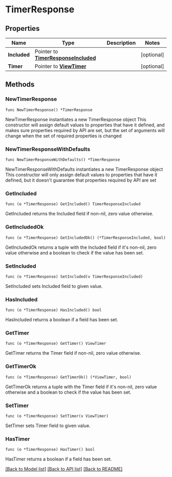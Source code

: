 # TimerResponse

## Properties

Name | Type | Description | Notes
------------ | ------------- | ------------- | -------------
**Included** | Pointer to [**TimerResponseIncluded**](TimerResponseIncluded.md) |  | [optional] 
**Timer** | Pointer to [**ViewTimer**](ViewTimer.md) |  | [optional] 

## Methods

### NewTimerResponse

`func NewTimerResponse() *TimerResponse`

NewTimerResponse instantiates a new TimerResponse object
This constructor will assign default values to properties that have it defined,
and makes sure properties required by API are set, but the set of arguments
will change when the set of required properties is changed

### NewTimerResponseWithDefaults

`func NewTimerResponseWithDefaults() *TimerResponse`

NewTimerResponseWithDefaults instantiates a new TimerResponse object
This constructor will only assign default values to properties that have it defined,
but it doesn't guarantee that properties required by API are set

### GetIncluded

`func (o *TimerResponse) GetIncluded() TimerResponseIncluded`

GetIncluded returns the Included field if non-nil, zero value otherwise.

### GetIncludedOk

`func (o *TimerResponse) GetIncludedOk() (*TimerResponseIncluded, bool)`

GetIncludedOk returns a tuple with the Included field if it's non-nil, zero value otherwise
and a boolean to check if the value has been set.

### SetIncluded

`func (o *TimerResponse) SetIncluded(v TimerResponseIncluded)`

SetIncluded sets Included field to given value.

### HasIncluded

`func (o *TimerResponse) HasIncluded() bool`

HasIncluded returns a boolean if a field has been set.

### GetTimer

`func (o *TimerResponse) GetTimer() ViewTimer`

GetTimer returns the Timer field if non-nil, zero value otherwise.

### GetTimerOk

`func (o *TimerResponse) GetTimerOk() (*ViewTimer, bool)`

GetTimerOk returns a tuple with the Timer field if it's non-nil, zero value otherwise
and a boolean to check if the value has been set.

### SetTimer

`func (o *TimerResponse) SetTimer(v ViewTimer)`

SetTimer sets Timer field to given value.

### HasTimer

`func (o *TimerResponse) HasTimer() bool`

HasTimer returns a boolean if a field has been set.


[[Back to Model list]](../README.md#documentation-for-models) [[Back to API list]](../README.md#documentation-for-api-endpoints) [[Back to README]](../README.md)


